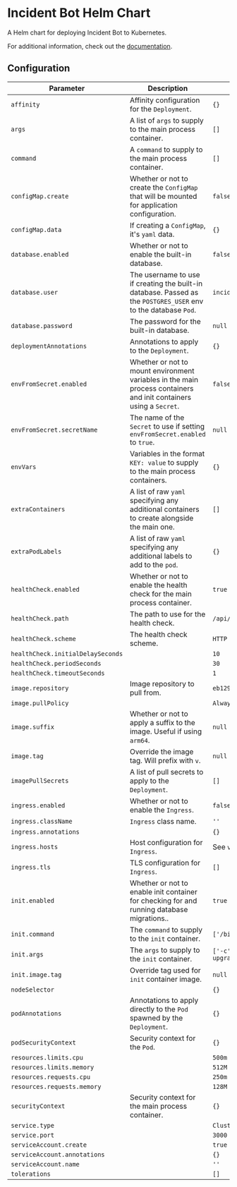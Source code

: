 # Incident Bot Helm Chart

A Helm chart for deploying Incident Bot to Kubernetes.

For additional information, check out the [documentation](https://docs.incidentbot.io/installation/#helm).

## Configuration

| Parameter                         | Description                                                                                                        | Default                          |
| --------------------------------- | ------------------------------------------------------------------------------------------------------------------ | -------------------------------- |
| `affinity`                        | Affinity configuration for the `Deployment`.                                                                       | `{}`                             |
| `args`                            | A list of `args` to supply to the main process container.                                                          | `[]`                             |
| `command`                         | A `command` to supply to the main process container.                                                               | `[]`                             |
| `configMap.create`                | Whether or not to create the `ConfigMap` that will be mounted for application configuration.                       | `false`                          |
| `configMap.data`                  | If creating a `ConfigMap`, it's `yaml` data.                                                                       | `{}`                             |
| `database.enabled`                | Whether or not to enable the built-in database.                                                                    | `false`                          |
| `database.user`                   | The username to use if creating the built-in database. Passed as the `POSTGRES_USER` env to the database `Pod`.    | `incident_bot`                   |
| `database.password`               | The password for the built-in database.                                                                            | `null`                           |
| `deploymentAnnotations`           | Annotations to apply to the `Deployment`.                                                                          | `{}`                             |
| `envFromSecret.enabled`           | Whether or not to mount environment variables in the main process containers and init containers using a `Secret`. | `false`                          |
| `envFromSecret.secretName`        | The name of the `Secret` to use if setting `envFromSecret.enabled` to `true`.                                      | `null`                           |
| `envVars`                         | Variables in the format `KEY: value` to supply to the main process containers.                                     | `{}`                             |
| `extraContainers`                 | A list of raw `yaml` specifying any additional containers to create alongside the main one.                        | `[]`                             |
| `extraPodLabels`                  | A list of raw `yaml` specifying any additional labels to add to the `pod`.                                         | `{}`                             |
| `healthCheck.enabled`             | Whether or not to enable the health check for the main process container.                                          | `true`                           |
| `healthCheck.path`                | The path to use for the health check.                                                                              | `/api/v1/health`                 |
| `healthCheck.scheme`              | The health check scheme.                                                                                           | `HTTP`                           |
| `healthCheck.initialDelaySeconds` |                                                                                                                    | `10`                             |
| `healthCheck.periodSeconds`       |                                                                                                                    | `30`                             |
| `healthCheck.timeoutSeconds`      |                                                                                                                    | `1`                              |
| `image.repository`                | Image repository to pull from.                                                                                     | `eb129/incidentbot`              |
| `image.pullPolicy`                |                                                                                                                    | `Always`                         |
| `image.suffix`                    | Whether or not to apply a suffix to the image. Useful if using `arm64`.                                            | `null`                           |
| `image.tag`                       | Override the image tag. Will prefix with `v`.                                                                      | `null`                           |
| `imagePullSecrets`                | A list of pull secrets to apply to the `Deployment`.                                                               | `[]`                             |
| `ingress.enabled`                 | Whether or not to enable the `Ingress`.                                                                            | `false`                          |
| `ingress.className`               | `Ingress` class name.                                                                                              | `''`                             |
| `ingress.annotations`             |                                                                                                                    | `{}`                             |
| `ingress.hosts`                   | Host configuration for `Ingress`.                                                                                  | See `values.yaml`                |
| `ingress.tls`                     | TLS configuration for `Ingress`.                                                                                   | `[]`                             |
| `init.enabled`                    | Whether or not to enable init container for checking for and running database migrations..                         | `true`                           |
| `init.command`                    | The `command` to supply to the `init` container.                                                                   | `['/bin/sh']`                    |
| `init.args`                       | The `args` to supply to the `init` container.                                                                      | `['-c', 'alembic upgrade head']` |
| `init.image.tag`                  | Override tag used for `init` container image.                                                                      | `null`                           |
| `nodeSelector`                    |                                                                                                                    | `{}`                             |
| `podAnnotations`                  | Annotations to apply directly to the `Pod` spawned by the `Deployment`.                                            | `{}`                             |
| `podSecurityContext`              | Security context for the `Pod`.                                                                                    | `{}`                             |
| `resources.limits.cpu`            |                                                                                                                    | `500m`                           |
| `resources.limits.memory`         |                                                                                                                    | `512M`                           |
| `resources.requests.cpu`          |                                                                                                                    | `250m`                           |
| `resources.requests.memory`       |                                                                                                                    | `128M`                           |
| `securityContext`                 | Security context for the main process container.                                                                   | `{}`                             |
| `service.type`                    |                                                                                                                    | `ClusterIP`                      |
| `service.port`                    |                                                                                                                    | `3000`                           |
| `serviceAccount.create`           |                                                                                                                    | `true`                           |
| `serviceAccount.annotations`      |                                                                                                                    | `{}`                             |
| `serviceAccount.name`             |                                                                                                                    | `''`                             |
| `tolerations`                     |                                                                                                                    | `[]`                             |
